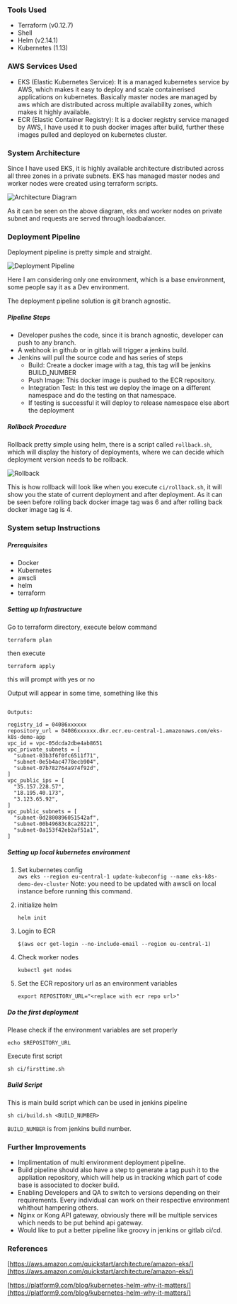 ### Tools Used
* Terraform (v0.12.7)
* Shell 
* Helm (v2.14.1)
* Kubernetes (1.13)

### AWS Services Used 
* EKS (Elastic Kubernetes Service): It is a managed kubernetes service by AWS, which makes it easy to deploy and scale containerised applications on kubernetes. Basically master nodes are managed by aws which are distributed across multiple availability zones, which makes it highly available.
* ECR (Elastic Container Registry): It is a docker registry service managed by AWS, I have used it to push docker images after build, further these images pulled and deployed on kubernetes cluster.


### System Architecture

Since I have used EKS, it is highly available architecture distributed across all three zones in a private subnets.
EKS has managed master nodes and worker nodes were created using terraform scripts.

![Architecture Diagram](https://eks-k8s-demo-challenge-dev.s3.eu-central-1.amazonaws.com/eks-k8s-demo-System-Architecture.png)

As it can be seen on the above diagram, eks and worker nodes on private subnet and requests are served through loadbalancer.


### Deployment Pipeline

Deployment pipeline is pretty simple and straight.

![Deployment Pipeline](https://eks-k8s-demo-challenge-dev.s3.eu-central-1.amazonaws.com/eks-k8s-demo-Deployment-Pipeline-v1.png)

Here I am considering only one environment, which is a base environment, some people say it as a Dev environment. 

The deployment pipeline solution is git branch agnostic.

##### Pipeline Steps
* Developer pushes the code, since it is branch agnostic, developer can push to any branch.
* A webhook in github or in gitlab will trigger a jenkins build.
* Jenkins will pull the source code and has series of steps 
	* Build: Create a docker image with a tag, this tag will be jenkins BUILD_NUMBER
	* Push Image: This docker image is pushed to the ECR repository.
	* Integration Test: In this test we deploy the image on a different namespace and do the testing on that namespace.
	* If testing is successful it will deploy to release namespace else abort the deployment  

##### Rollback Procedure 
Rollback pretty simple using helm, there is a script called `rollback.sh`, which will display the history of deployments, where we can decide which deployment version needs to be rollback.

![Rollback](https://eks-k8s-demo-challenge-dev.s3.eu-central-1.amazonaws.com/rollback.png)

This is how rollback will look like when you execute `ci/rollback.sh`, it will show you the state of current deployment and after deployment. As it can be seen before rolling back docker image tag was 6 and after rolling back docker image tag is 4.



### System setup Instructions

##### Prerequisites 
* Docker 
* Kubernetes 
* awscli 
* helm
* terraform

##### Setting up Infrastructure 
Go to terraform directory, execute below command  

``` terraform plan ```

then execute 

``` terraform apply ```

this will prompt with yes or no 

Output will appear in some time, something like this 

```

Outputs:

registry_id = 04086xxxxxx
repository_url = 04086xxxxxx.dkr.ecr.eu-central-1.amazonaws.com/eks-k8s-demo-app
vpc_id = vpc-05dcda2dbe4ab8651
vpc_private_subnets = [
  "subnet-03b3f6f0fc6511f71",
  "subnet-0e5b4ac4778ecb904",
  "subnet-07b782764a974f92d",
]
vpc_public_ips = [
  "35.157.228.57",
  "18.195.40.173",
  "3.123.65.92",
]
vpc_public_subnets = [
  "subnet-0d2800896051542af",
  "subnet-00b49683c8ca28221",
  "subnet-0a153f42eb2af51a1",
]
```



##### Setting up local kubernetes environment 

1. Set kubernetes config  
   `aws eks --region eu-central-1 update-kubeconfig --name eks-k8s-demo-dev-cluster`
   Note: you need to be updated with awscli on local instance before running this command.
2. initialize helm 
	
	`helm init `
3. Login to ECR 

	`$(aws ecr get-login --no-include-email --region eu-central-1)`
		
4. Check worker nodes 

	`kubectl get nodes`

5. Set the ECR repository url as an environment variables 
   
   `export REPOSITORY_URL="<replace with ecr repo url>"`
   

##### Do the first deployment 
Please check if the environment variables are set properly 

`echo $REPOSITORY_URL`

Execute first script 

`sh ci/firsttime.sh`


##### Build Script 
This is main build script which can be used in jenkins pipeline 

`sh ci/build.sh <BUILD_NUMBER>`

`BUILD_NUMBER` is from jenkins build number.



### Further Improvements 
* Implimentation of multi environment deployment pipeline.
* Build pipeline should also have a step to generate a tag push it to the appliation repository, which will help us in tracking which part of code base is associated to docker build.
* Enabling Developers and QA to switch to versions depending on their requirements. Every individual can work on their respective environment whithout hampering others.
* Nginx or Kong API gateway, obviously there will be multiple services which needs to be put behind api gateway.
* Would like to put a better pipeline like groovy in jenkins or gitlab ci/cd.


### References 
[https://aws.amazon.com/quickstart/architecture/amazon-eks/](https://aws.amazon.com/quickstart/architecture/amazon-eks/)

[https://platform9.com/blog/kubernetes-helm-why-it-matters/](https://platform9.com/blog/kubernetes-helm-why-it-matters/)

